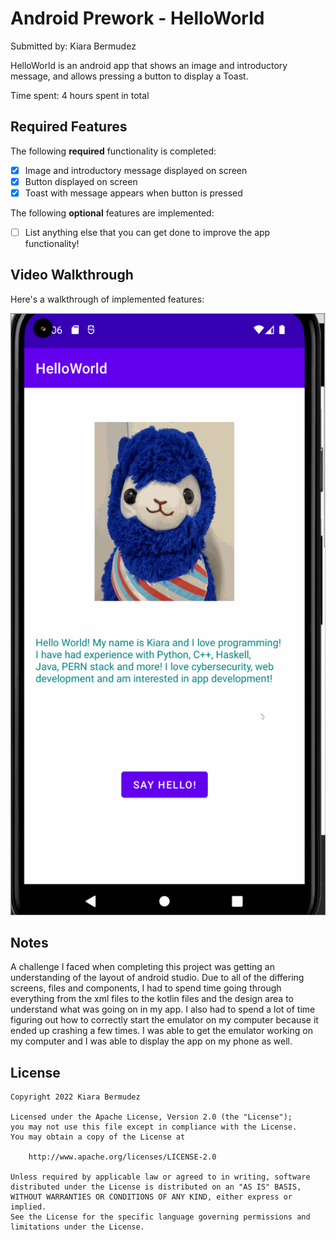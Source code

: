 # Android Prework - HelloWorld

Submitted by: Kiara Bermudez

HelloWorld is an android app that shows an image and introductory message, and allows pressing a button to display a Toast. 

Time spent: 4 hours spent in total

## Required Features

The following **required** functionality is completed:

* [X] Image and introductory message displayed on screen
* [X] Button displayed on screen
* [X] Toast with message appears when button is pressed 

The following **optional** features are implemented:

* [ ] List anything else that you can get done to improve the app functionality!

## Video Walkthrough

Here's a walkthrough of implemented features:

<img src='https://github.com/kiara-bermudez/HelloWorld/blob/master/android-prework-demo.gif' title='Video Walkthrough' width='' alt='Video Walkthrough' />

## Notes

A challenge I faced when completing this project was getting an understanding of the layout of android studio. Due to all of the differing screens, files and components, 
I had to spend time going through everything from the xml files to the kotlin files and the design area to understand what was going on in my app. I also had to spend
a lot of time figuring out how to correctly start the emulator on my computer because it ended up crashing a few times. I was able to get the emulator working
on my computer and I was able to display the app on my phone as well.

## License

    Copyright 2022 Kiara Bermudez

    Licensed under the Apache License, Version 2.0 (the "License");
    you may not use this file except in compliance with the License.
    You may obtain a copy of the License at

        http://www.apache.org/licenses/LICENSE-2.0

    Unless required by applicable law or agreed to in writing, software
    distributed under the License is distributed on an "AS IS" BASIS,
    WITHOUT WARRANTIES OR CONDITIONS OF ANY KIND, either express or implied.
    See the License for the specific language governing permissions and
    limitations under the License.
